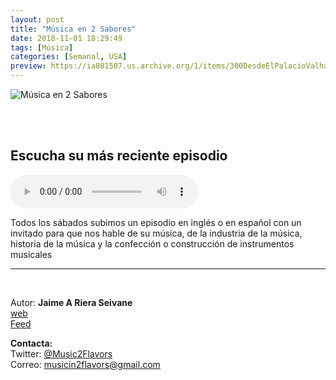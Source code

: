 ```yaml
---
layout: post
title: "Música en 2 Sabores"
date: 2018-11-01 18:29:49
tags: [Música]
categories: [Semanal, USA]
preview: https://ia801507.us.archive.org/1/items/300DesdeElPalacioValhalla/300%20musica%20dos%20sabores-%20%20Jaime%20Riera.JPG
---
```


![Música en 2 Sabores](https://ia601507.us.archive.org/1/items/300DesdeElPalacioValhalla/500%20musica%20dos%20sabores-%20%20Jaime%20Riera.JPG)

<br/>
<br/>

## Escucha su más reciente episodio

<!--reproductor-feed=http://www.ivoox.com/musicin2flavors_fg_f1624271_filtro_1.xml-->
<!--reproductor-start-->
<audio id="audio" preload="auto" controls="" src="http://www.ivoox.com/episodio-68-gustavo-sanchez-haase-blues-paraguay_mf_30801574_feed_1.mp3"></audio>
<!--reproductor-end-->

Todos los sábados subimos un episodio en inglés o en español con un invitado para que nos hable de su música, de la industria de la música, historia de la música y la confección o construcción de instrumentos musicales

_ _ _

<br>

Autor: **Jaime A Riera Seivane**  
[web](http://www.musicin2flavors.com/)  
[Feed](http://www.ivoox.com/musicin2flavors_fg_f1624271_filtro_1.xml)  


**Contacta:**  
Twitter: [@Music2Flavors](https://twitter.com/Music2Flavors)  
Correo: [musicin2flavors@gmail.com](mailto:musicin2flavors@gmail.com)  

